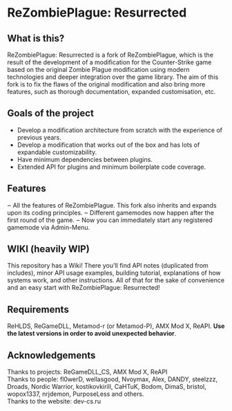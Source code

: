 # ReZombiePlague: Resurrected

## What is this?
ReZombiePlague: Resurrected is a fork of ReZombiePlague, which is the result of the development of a modification for the Counter-Strike game based on the original Zombie Plague modification using modern technologies and deeper integration over the game library. The aim of this fork is to fix the flaws of the original modification and also bring more features, such as thorough documentation, expanded customisation, etc.

## Goals of the project
* Develop a modification architecture from scratch with the experience of previous years.
* Develop a modification that works out of the box and has lots of expandable customizability.
* Have minimum dependencies between plugins.
* Extended API for plugins and minimum boilerplate code coverage.

## Features
‒ All the features of ReZombiePlague. This fork also inherits and expands upon its coding principles.
‒ Different gamemodes now happen after the first round of the game.
‒ Now you can immediately start any registered gamemode via Admin-Menu.

## WIKI (heavily WIP)
This repository has a Wiki! There you'll find API notes (duplicated from includes), minor API usage examples, building tutorial, explanations of how systems work, and other instructions. All of that for the sake of convenience and an easy start with ReZombiePlague: Resurrected!

## Requirements
ReHLDS, ReGameDLL, Metamod-r (or Metamod-P), AMX Mod X, ReAPI. **Use the latest versions in order to avoid unexpected behavior**.

## Acknowledgements
Thanks to projects: ReGameDLL_CS, AMX Mod X, ReAPI<br/>
Thanks to people: fl0werD, wellasgood, Nvoymax, Alex, DANDY, steelzzz, Droads, Nordic Warrior, kostikovkirill, CaHTuK, Bodom, DimaS, bristol, wopox1337, nrjdemon, PurposeLess and others.<br/>
Thanks to the website: dev-cs.ru<br/>

